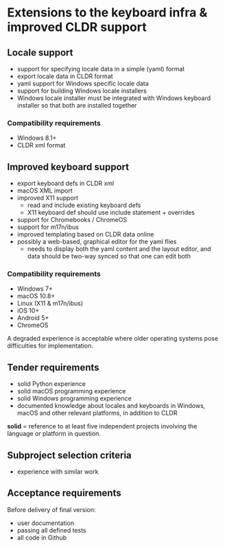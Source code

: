 # Extensions to the keyboard infra & improved CLDR support

## Locale support
* support for specifying locale data in a simple (yaml) format
* export locale data in CLDR format
* yaml support for Windows specific locale data
* support for building Windows locale installers
* Windows locale installer must be integrated with Windows keyboard installer so that both are installed together

### Compatibility requirements

* Windows 8.1+
* CLDR xml format

## Improved keyboard support
* export keyboard defs in CLDR xml
* macOS XML import
* improved X11 support
    * read and include existing keyboard defs
    * X11 keyboard def should use include statement + overrides
* support for Chromebooks / ChromeOS
* support for m17n/ibus
* improved templating based on CLDR data online
* possibly a web-based, graphical editor for the yaml flies
    * needs to display both the yaml content and the layout editor, and data should be two-way synced so that one can edit both

### Compatibility requirements

* Windows 7+
* macOS 10.8+
* Linux (X11 & m17n/ibus)
* iOS 10+
* Android 5+
* ChromeOS

A degraded experience is acceptable where older operating systems pose difficulties for implementation.

## Tender requirements

* solid Python experience
* solid macOS programming experience
* solid Windows programming experience
* documented knowledge about locales and keyboards in Windows, macOS and other relevant platforms, in addition to CLDR

**solid** = reference to at least five independent projects involving the language or platform in question.

## Subproject selection criteria

* experience with similar work

## Acceptance requirements

Before delivery of final version:

* user documentation
* passing all defined tests
* all code in Github
